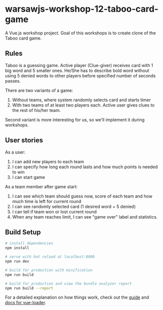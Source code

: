 # warsawjs-workshop-12-taboo-card-game

A Vue.js workshop project. Goal of this workshops is to create clone of the Taboo card game.

## Rules

Taboo is a guessing game. Active player (Clue-giver) receives card with 1 big word and 5 smaller ones. He/She has to describe bold word without using 5 denied words to other players before specified number of seconds passes.  

There are two variants of a game:

1. Without teams, where system randomly selects card and starts timer
2. With two teams of at least two players each. Active user gives clues to the rest of his/her team. 

Second variant is more interesting for us, so we'll implement it during workshops. 


## User stories

As a user:
1. I can add new players to each team
2. I can specify how long each round lasts and how much points is needed to win
3. I can start game

As a team member after game start:
1. I can see which team should guess now, score of each team and how much time is left for current round
2. I can see randomly selected card (1 desired word + 5 denied)
3. I can tell if team won or lost current round
4. When any team reaches limit, I can see "game over" label and statistics. 

## Build Setup

``` bash
# install dependencies
npm install

# serve with hot reload at localhost:8080
npm run dev

# build for production with minification
npm run build

# build for production and view the bundle analyzer report
npm run build --report
```

For a detailed explanation on how things work, check out the [guide](http://vuejs-templates.github.io/webpack/) and [docs for vue-loader](http://vuejs.github.io/vue-loader).
